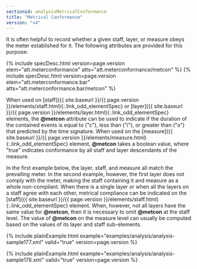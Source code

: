 ```yaml
---
sectionid: analysisMetricalConformance
title: "Metrical Conformance"
version: "v4"
---
```




It is often helpful to record whether a given staff, layer, or measure obeys the meter
established for it. The following attributes are provided for this purpose:



{% include specDesc.html version=page.version elem="att.meterconformance" atts="att.meterconformance/metcon" %}
{% include specDesc.html version=page.version elem="att.meterconformance.bar" atts="att.meterconformance.bar/metcon" %}



When used on [staff]({{ site.baseurl }}/{{ page.version }}/elements/staff.html){:.link_odd_elementSpec} or [layer]({{ site.baseurl }}/{{ page.version }}/elements/layer.html){:.link_odd_elementSpec} elements, the
**@metcon** attribute can be used to indicate if the duration of the contained events
is equal to ("c"), less than ("i"), or greater than ("o") that predicted by the time
signature. When used on the [measure]({{ site.baseurl }}/{{ page.version }}/elements/measure.html){:.link_odd_elementSpec} element, **@metcon** takes a
boolean value, where "true" indicates conformance by all staff and layer descendants
of the
measure.

In the first example below, the layer, staff, and measure all match the prevailing
meter. In
the second example, however, the first layer does not comply with the meter, making
the staff
containing it and measure as a whole non-compliant. When there is a single layer or
when all
the layers on a staff agree with each other, metrical compliance can be indicated
on the [staff]({{ site.baseurl }}/{{ page.version }}/elements/staff.html){:.link_odd_elementSpec} element. When, however, not all layers have the same value for
**@metcon**, then it is necessary to omit **@metcon** at the staff level. The
value of **@metcon** on the measure level can usually be computed based on the values of
its layer and staff sub-elements.

{% include plainExample.html example="examples/analysis/analysis-sample177.xml" valid="true" version=page.version %}

{% include plainExample.html example="examples/analysis/analysis-sample178.xml" valid="true" version=page.version %}


